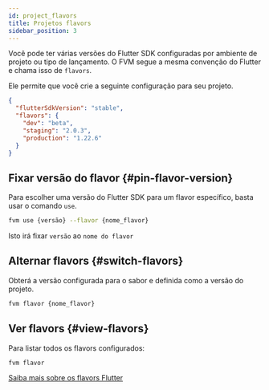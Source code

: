 ```yaml
---
id: project_flavors
title: Projetos flavors
sidebar_position: 3
---
```


Você pode ter várias versões do Flutter SDK configuradas por ambiente de projeto ou tipo de lançamento. O FVM segue a mesma convenção do Flutter e chama isso de `flavors`.

Ele permite que você crie a seguinte configuração para seu projeto.

```json
{
  "flutterSdkVersion": "stable",
  "flavors": {
    "dev": "beta",
    "staging": "2.0.3",
    "production": "1.22.6"
  }
}
```

## Fixar versão do flavor {#pin-flavor-version}

Para escolher uma versão do Flutter SDK para um flavor específico, basta usar o comando `use`.

```bash
fvm use {versão} --flavor {nome_flavor}
```

Isto irá fixar `versão` ao `nome do flavor`

## Alternar flavors {#switch-flavors}

Obterá a versão configurada para o sabor e definida como a versão do projeto.

```bash
fvm flavor {nome_flavor}
```

## Ver flavors {#view-flavors}

Para listar todos os flavors configurados:

```bash
fvm flavor
```

[Saiba mais sobre os flavors Flutter](https://flutter.dev/docs/deployment/flavors)
